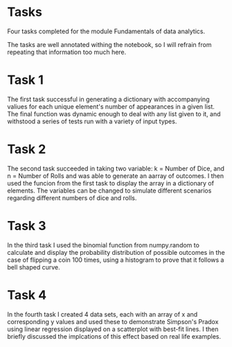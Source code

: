 # Tasks
Four tasks completed for the module Fundamentals of data analytics.

The tasks are well annotated withing the notebook, so I will refrain from repeating that information too much here.

# Task 1
The first task successful in generating a dictionary with accompanying valiues for each unique element's number of appearances in a given list. The final function was dynamic enough to deal with any list given to it, and withstood a series of tests run with a variety of input types.

# Task 2
The second task succeeded in taking two variable: k = Number of Dice, and n = Number of Rolls and was able to generate an aarray of outcomes. I then used the funcion from the first task to display the array in a dictionary of elements. The variables can be changed to simulate different scenarios regarding different numbers of dice and rolls.

# Task 3
In the third task I used the binomial function from numpy.random to calculate and display the probability distribution of possible outcomes in the case of flipping a coin 100 times, using a histogram to prove that it follows a bell shaped curve.

# Task 4
In the fourth task I created 4 data sets, each with an array of x and corresponding y values and used these to demonstrate Simpson's Pradox using linear regression displayed on a scatterplot with best-fit lines. I then briefly discussed the implcations of this effect based on real life examples.
